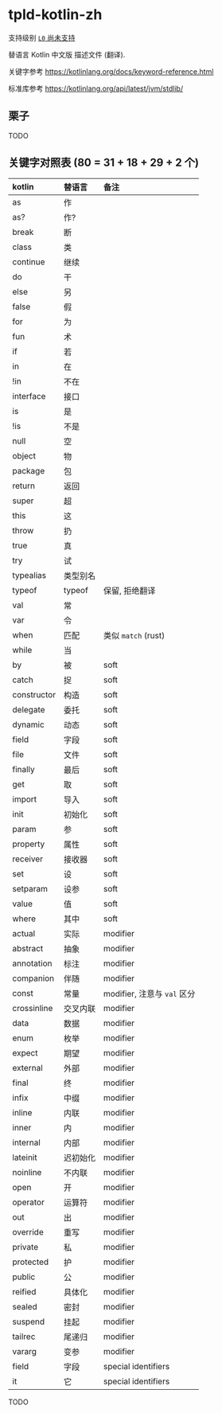 # tpld-kotlin-zh

支持级别 [`L0` 尚未支持](../../doc/level.md)

替语言 Kotlin 中文版 描述文件 (翻译).

关键字参考 <https://kotlinlang.org/docs/keyword-reference.html>

标准库参考 <https://kotlinlang.org/api/latest/jvm/stdlib/>


## 栗子

TODO


## 关键字对照表 (80 = 31 + 18 + 29 + 2 个)

| kotlin | 替语言 | 备注 |
| :----- | :---- | :--- |
| as | 作 | |
| as? | 作? | |
| break | 断 | |
| class | 类 | |
| continue | 继续 | |
| do | 干 | |
| else | 另 | |
| false | 假 | |
| for | 为 | |
| fun | 术 | |
| if | 若 | |
| in | 在 | |
| !in | 不在 | |
| interface | 接口 | |
| is | 是 | |
| !is | 不是 | |
| null | 空 | |
| object | 物 | |
| package | 包 | |
| return | 返回 | |
| super | 超 | |
| this | 这 | |
| throw | 扔 | |
| true | 真 | |
| try | 试 | |
| typealias | 类型别名 | |
| typeof | typeof | 保留, 拒绝翻译 |
| val | 常 | |
| var | 令 | |
| when | 匹配 | 类似 `match` (rust) |
| while | 当 | |
| by | 被 | soft |
| catch | 捉 | soft |
| constructor | 构造 | soft |
| delegate | 委托 | soft |
| dynamic | 动态 | soft |
| field | 字段 | soft |
| file | 文件 | soft |
| finally | 最后 | soft |
| get | 取 | soft |
| import | 导入 | soft |
| init | 初始化 | soft |
| param | 参 | soft |
| property | 属性 | soft |
| receiver | 接收器 | soft |
| set | 设 | soft |
| setparam | 设参 | soft |
| value | 值 | soft |
| where | 其中 | soft |
| actual | 实际 | modifier |
| abstract | 抽象 | modifier |
| annotation | 标注 | modifier |
| companion | 伴随 | modifier |
| const | 常量 | modifier, 注意与 `val` 区分 |
| crossinline | 交叉内联 | modifier |
| data | 数据 | modifier |
| enum | 枚举 | modifier |
| expect | 期望 | modifier |
| external | 外部 | modifier |
| final | 终 | modifier |
| infix | 中缀 | modifier |
| inline | 内联 | modifier |
| inner | 内 | modifier |
| internal | 内部 | modifier |
| lateinit | 迟初始化 | modifier |
| noinline | 不内联 | modifier |
| open | 开 | modifier |
| operator | 运算符 | modifier |
| out | 出 | modifier |
| override | 重写 | modifier |
| private | 私 | modifier |
| protected | 护 | modifier |
| public | 公 | modifier |
| reified | 具体化 | modifier |
| sealed | 密封 | modifier |
| suspend | 挂起 | modifier |
| tailrec | 尾递归 | modifier |
| vararg | 变参 | modifier |
| field | 字段 | special identifiers |
| it | 它 | special identifiers |


TODO
